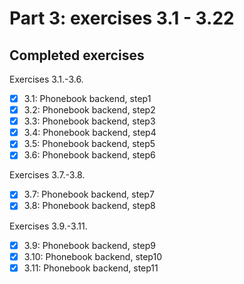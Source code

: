 # Part 3: exercises 3.1 - 3.22

## Completed exercises

Exercises 3.1.-3.6.

- [x] 3.1: Phonebook backend, step1
- [x] 3.2: Phonebook backend, step2
- [x] 3.3: Phonebook backend, step3
- [x] 3.4: Phonebook backend, step4
- [x] 3.5: Phonebook backend, step5
- [x] 3.6: Phonebook backend, step6

Exercises 3.7.-3.8.

- [x] 3.7: Phonebook backend, step7
- [x] 3.8: Phonebook backend, step8

Exercises 3.9.-3.11.

- [x] 3.9: Phonebook backend, step9
- [x] 3.10: Phonebook backend, step10
- [x] 3.11: Phonebook backend, step11
